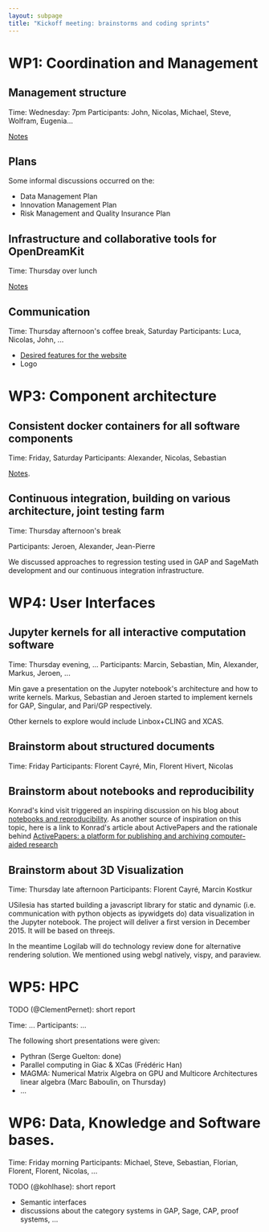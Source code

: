 ```yaml
---
layout: subpage
title: "Kickoff meeting: brainstorms and coding sprints"
---
```


# WP1: Coordination and Management

## Management structure

Time: Wednesday: 7pm
Participants: John, Nicolas, Michael, Steve, Wolfram, Eugenia...

[Notes](../management_structure)

## Plans

Some informal discussions occurred on the:

- Data Management Plan
- Innovation Management Plan
- Risk Management and Quality Insurance Plan

## Infrastructure and collaborative tools for OpenDreamKit

Time: Thursday over lunch

[Notes](../infrastructure)

## Communication

Time: Thursday afternoon's coffee break, Saturday
Participants: Luca, Nicolas, John, ...

- [Desired features for the website](https://github.com/OpenDreamKit/OpenDreamKit.github.io/issues/18)
- Logo

# WP3: Component architecture

## Consistent docker containers for all software components

Time: Friday, Saturday
Participants: Alexander, Nicolas, Sebastian

[Notes](../docker).

## Continuous integration, building on various architecture, joint testing farm

Time: Thursday afternoon's break

Participants: Jeroen, Alexander, Jean-Pierre

We discussed approaches to regression testing used in GAP and SageMath development and our continuous integration infrastructure.

# WP4: User Interfaces

## Jupyter kernels for all interactive computation software

Time: Thursday evening, ...
Participants: Marcin, Sebastian, Min, Alexander, Markus, Jeroen, ...

Min gave a presentation on the Jupyter notebook's architecture and how
to write kernels. Markus, Sebastian and Jeroen started to implement
kernels for GAP, Singular, and Pari/GP respectively.

Other kernels to explore would include Linbox+CLING and XCAS.

## Brainstorm about structured documents

Time: Friday
Participants: Florent Cayré, Min, Florent Hivert, Nicolas

## Brainstorm about notebooks and reproducibility

Konrad's kind visit triggered an inspiring discussion on his blog about
[notebooks and reproducibility](https://khinsen.wordpress.com/2015/09/03/beyond-jupyter-whats-in-a-notebook/). As another source of inspiration on this topic, here is a link
to Konrad's article about ActivePapers and the rationale behind
[ActivePapers: a platform for publishing and archiving computer-aided research](http://dx.doi.org/10.12688/f1000research.5773.3)

## Brainstorm about 3D Visualization

Time: Thursday late afternoon
Participants: Florent Cayré, Marcin Kostkur

USilesia has started building a javascript library for static and
dynamic (i.e. communication with python objects as ipywidgets do) data
visualization in the Jupyter notebook. The project will deliver a
first version in December 2015. It will be based on threejs.

In the meantime Logilab will do technology review done for alternative
rendering solution. We mentioned using webgl natively, vispy, and
paraview.

# WP5: HPC

TODO (@ClementPernet): short report

Time: ...
Participants: ...

The following short presentations were given:

- Pythran (Serge Guelton: done)
- Parallel computing in Giac & XCas (Frédéric Han)
- MAGMA: Numerical Matrix Algebra on GPU and Multicore Architectures
  linear algebra (Marc Baboulin, on Thursday)
- ...

# WP6: Data, Knowledge and Software bases.

Time: Friday morning
Participants: Michael, Steve, Sebastian, Florian, Florent, Florent, Nicolas, ...

TODO (@kohlhase): short report

- Semantic interfaces
- discussions about the category systems in GAP, Sage, CAP, proof systems, ...
